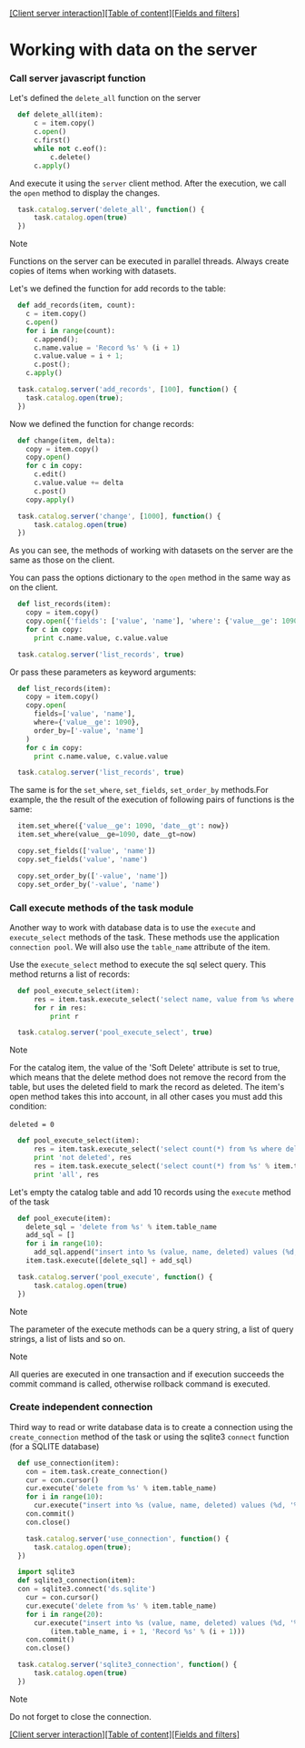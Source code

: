 [[Client server interaction]](client-server.md)[[Table of content]](index.md)[[Fields and filters]](fields_filters.md)

# Working with data on the server

### Call server javascript function

Let's defined the `delete_all` function on the server

``` python
  def delete_all(item):
      c = item.copy()
      c.open()
      c.first()
      while not c.eof():
          c.delete()
      c.apply()
```

And execute it using the `server` client method. After the execution, we call 
the `open` method to display the changes.

```javascript
  task.catalog.server('delete_all', function() {
      task.catalog.open(true)
  })
```

> [!Note]
> Functions on the server can be executed in parallel threads. Always create 
	copies of items when working with datasets.

Let's we defined the function for add records to the table:

```python
  def add_records(item, count):
    c = item.copy()
    c.open()
    for i in range(count):
      c.append();
      c.name.value = 'Record %s' % (i + 1)
      c.value.value = i + 1;
      c.post();
    c.apply()
```

```javascript
  task.catalog.server('add_records', [100], function() {
    task.catalog.open(true);
  })
```

Now we defined the function for change records:

```python
  def change(item, delta):
    copy = item.copy()
    copy.open()
    for c in copy:
      c.edit()
      c.value.value += delta
      c.post()
    copy.apply()
```  

```javascript
  task.catalog.server('change', [1000], function() {
      task.catalog.open(true)
  })
```

As you can see, the methods of working with datasets on the server are the same 
as those on the client. 

You can pass the options dictionary to the `open` method in the same way as on 
the client.

```python
  def list_records(item):
    copy = item.copy()
    copy.open({'fields': ['value', 'name'], 'where': {'value__ge': 1090}, 'order_by': ['-value']})
    for c in copy:
      print c.name.value, c.value.value
```

```javascript  
  task.catalog.server('list_records', true)
```

Or pass these parameters as keyword arguments:

```python
  def list_records(item):
    copy = item.copy()
    copy.open(
      fields=['value', 'name'], 
      where={'value__ge': 1090}, 
      order_by=['-value', 'name']
    )
    for c in copy:
      print c.name.value, c.value.value
```

```javascript
  task.catalog.server('list_records', true)
```

The same is for the `set_where`, `set_fields`, `set_order_by` methods.For example, the the result of the execution of following pairs of functions is the same:

```python
  item.set_where({'value__ge': 1090, 'date__gt': now})
  item.set_where(value__ge=1090, date__gt=now)

  copy.set_fields(['value', 'name'])
  copy.set_fields('value', 'name')

  copy.set_order_by(['-value', 'name'])
  copy.set_order_by('-value', 'name')
```

### Call execute methods of the task module 

Another way to work with database data is to use the `execute` and `execute_select` methods of the task. These methods use the application `connection pool`. We will also use the `table_name` attribute of the item.

Use the `execute_select` method to execute the sql select query. This method returns a list of records:

```python
  def pool_execute_select(item):
      res = item.task.execute_select('select name, value from %s where deleted = 0' % item.table_name)
      for r in res:
          print r
  ```
  
  ``` javascript
    task.catalog.server('pool_execute_select', true)
  ```

> [!Note]
> For the catalog item, the value of the 'Soft Delete' attribute is set to true, 
	which means that the delete method does not remove the record from the table, 
	but uses the deleted field to mark the record as deleted. The item's open method 	takes this into account, in all other cases you must add  this condition: </br>  
	`deleted = 0`

```python
  def pool_execute_select(item):
      res = item.task.execute_select('select count(*) from %s where deleted = 0' % item.table_name)
      print 'not deleted', res
      res = item.task.execute_select('select count(*) from %s' % item.table_name)
      print 'all', res
```

Let's empty the catalog table and add 10 records using the `execute` method of the task

```python
  def pool_execute(item):
    delete_sql = 'delete from %s' % item.table_name
    add_sql = []
    for i in range(10):
      add_sql.append("insert into %s (value, name, deleted) values (%d, '%s', 0)" % (item.table_name, i + 1, 'Record %s' % (i + 1)))
    item.task.execute([delete_sql] + add_sql)
```

```javascript
  task.catalog.server('pool_execute', function() {
      task.catalog.open(true)
  })
```

> [!Note]
> The parameter of the execute methods can be a query string, a list of query strings, a list of lists and so on. 

> [!Note]
> All queries are executed in one transaction and if execution succeeds the commit command is called, otherwise rollback command is executed.

### Create independent connection

Third way to read or write database data is to create a connection using 
the `create_connection` method of the task or using the sqlite3 `connect` function (for a SQLITE database)

```python
  def use_connection(item):
    con = item.task.create_connection()
    cur = con.cursor()
    cur.execute('delete from %s' % item.table_name)
    for i in range(10):
      cur.execute("insert into %s (value, name, deleted) values (%d, '%s', 0)" % (item.table_name, i + 1, 'Record %s' % (i + 1)))
    con.commit()
    con.close()
```

```javascript
    task.catalog.server('use_connection', function() {
      task.catalog.open(true);
  })
```

```python
  import sqlite3
  def sqlite3_connection(item):
  con = sqlite3.connect('ds.sqlite')
    cur = con.cursor()
    cur.execute('delete from %s' % item.table_name)
    for i in range(20):
      cur.execute("insert into %s (value, name, deleted) values (%d, '%s', 0)" % 
          (item.table_name, i + 1, 'Record %s' % (i + 1)))
    con.commit()
    con.close()
```  

```javascript
  task.catalog.server('sqlite3_connection', function() {
      task.catalog.open(true)
  })
```

> [!Note]
> Do not forget to close the connection.

[[Client server interaction]](client-server.md)[[Table of content]](index.md)[[Fields and filters]](fields_filters.md)